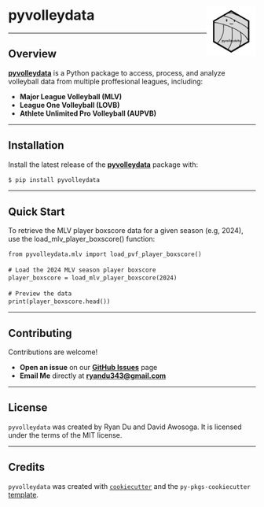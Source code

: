 # pyvolleydata <img src="https://github.com/ryanndu/pyvolleydata/raw/main/assets/images/pyvolleydata-logo.png" align="right" width="100" height="100"/>

--- 

## Overview

**[pyvolleydata](https://github.com/ryanndu/pyvolleydata)** is a Python package to access, process, and analyze volleyball data from multiple proffesional leagues, including:
- **Major League Volleyball (MLV)**
- **League One Volleyball (LOVB)**
- **Athlete Unlimited Pro Volleyball (AUPVB)**

---

## Installation

Install the latest release of the **[pyvolleydata](https://github.com/ryanndu/pyvolleydata)** package with:

```bash
$ pip install pyvolleydata
```

---

## Quick Start

To retrieve the MLV player boxscore data for a given season (e.g, 2024), use the load_mlv_player_boxscore() function:

```
from pyvolleydata.mlv import load_pvf_player_boxscore()

# Load the 2024 MLV season player boxscore
player_boxscore = load_mlv_player_boxscore(2024)

# Preview the data
print(player_boxscore.head())
```

---

## Contributing

Contributions are welcome!
- **Open an issue** on our **[GitHub Issues](https://github.com/ryanndu/pyvolleydata/issues)** page
- **Email Me** directly at **[ryandu343@gmail.com](mailto:ryandu343@gmail.com)**

---

## License

`pyvolleydata` was created by Ryan Du and David Awosoga. It is licensed under the terms of the MIT license.

---

## Credits

`pyvolleydata` was created with [`cookiecutter`](https://cookiecutter.readthedocs.io/en/latest/) and the `py-pkgs-cookiecutter` [template](https://github.com/py-pkgs/py-pkgs-cookiecutter).